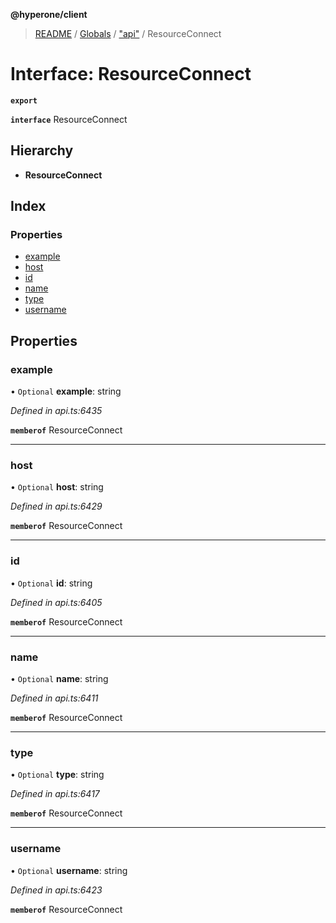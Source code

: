 **@hyperone/client**

> [README](../README.md) / [Globals](../globals.md) / ["api"](../modules/_api_.md) / ResourceConnect

# Interface: ResourceConnect

**`export`** 

**`interface`** ResourceConnect

## Hierarchy

* **ResourceConnect**

## Index

### Properties

* [example](_api_.resourceconnect.md#example)
* [host](_api_.resourceconnect.md#host)
* [id](_api_.resourceconnect.md#id)
* [name](_api_.resourceconnect.md#name)
* [type](_api_.resourceconnect.md#type)
* [username](_api_.resourceconnect.md#username)

## Properties

### example

• `Optional` **example**: string

*Defined in api.ts:6435*

**`memberof`** ResourceConnect

___

### host

• `Optional` **host**: string

*Defined in api.ts:6429*

**`memberof`** ResourceConnect

___

### id

• `Optional` **id**: string

*Defined in api.ts:6405*

**`memberof`** ResourceConnect

___

### name

• `Optional` **name**: string

*Defined in api.ts:6411*

**`memberof`** ResourceConnect

___

### type

• `Optional` **type**: string

*Defined in api.ts:6417*

**`memberof`** ResourceConnect

___

### username

• `Optional` **username**: string

*Defined in api.ts:6423*

**`memberof`** ResourceConnect

